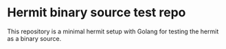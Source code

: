 # Hermit binary source test repo

This repository is a minimal hermit setup with Golang for testing the hermit as a binary source. 
